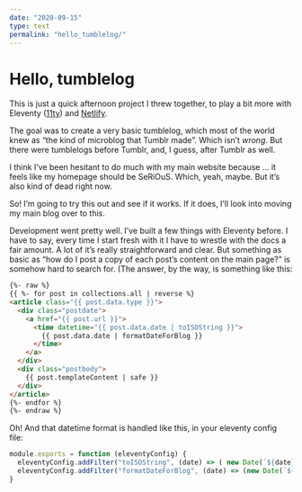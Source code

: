 ```yaml
---
date: "2020-09-15"
type: text
permalink: "hello_tumblelog/"
---
```


# Hello, tumblelog

This is just a quick afternoon project I threw together, to play a bit more with Eleventy ([11ty](https://www.11ty.dev/)) and [Netlify](http://netlify.com/).

The goal was to create a very basic tumblelog, which most of the world knew as “the kind of microblog that Tumblr made”. Which isn’t *wrong*. But there were tumblelogs before Tumblr, and, I guess, after Tumblr as well.

I think I’ve been hesitant to do much with my main website because … it feels like my homepage should be SeRiOuS. Which, yeah, maybe. But it’s also kind of dead right now.

So! I’m going to try this out and see if it works. If it does, I’ll look into moving my main blog over to this.

Development went pretty well. I’ve built a few things with Eleventy before. I have to say, every time I start fresh with it I have to wrestle with the docs a fair amount. A lot of it’s really straightforward and clear. But something as basic as “how do I post a copy of each post’s content on the main page?” is somehow hard to search for. (The answer, by the way, is something like this:

```html
{%- raw %}
{{ %- for post in collections.all | reverse %}
<article class="{{ post.data.type }}">
  <div class="postdate">
    <a href="{{ post.url }}">
      <time datetime="{{ post.data.date | toISOString }}">
        {{ post.data.date | formatDateForBlog }}
      </time>
    </a>
  </div>
  <div class="postbody">
    {{ post.templateContent | safe }}
  </div>
</article>
{%- endfor %}
{%- endraw %}
```

Oh! And that datetime format is handled like this, in your eleventy config file:

```js
module.exports = function (eleventyConfig) {
  eleventyConfig.addFilter("toISOString", (date) => ( new Date(`${date} 00:00:00`).toISOString()));  
  eleventyConfig.addFilter("formatDateForBlog", (date) => (new Date(`${date} 00:00:00`).toLocaleString('en-us', { month: 'long', day: 'numeric', year: 'numeric' })));
}
```